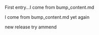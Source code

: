 First entry...I come from bump_content.md

I come from bump_content.md yet again

new release
try ammend
